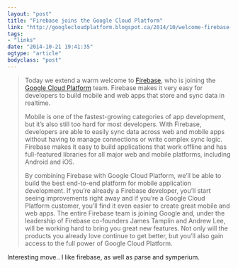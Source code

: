 ```yaml
---
layout: "post"
title: "Firebase joins the Google Cloud Platform"
link: "http://googlecloudplatform.blogspot.ca/2014/10/welcome-firebase-to-google-cloud-platform.html?m=1"
tags: 
- "links"
date: "2014-10-21 19:41:35"
ogtype: "article"
bodyclass: "post"
---
```


> Today we extend a warm welcome to [Firebase](http://www.firebase.com/), who is joining the [Google Cloud Platform](http://cloud.google.com/) team. Firebase makes it very easy for developers to build mobile and web apps that store and sync data in realtime.
> 
> Mobile is one of the fastest-growing categories of app development, but it’s also still too hard for most developers. With Firebase, developers are able to easily sync data across web and mobile apps without having to manage connections or write complex sync logic. Firebase makes it easy to build applications that work offline and has full-featured libraries for all major web and mobile platforms, including Android and iOS.
> 
> By combining Firebase with Google Cloud Platform, we’ll be able to build the best end-to-end platform for mobile application development. If you’re already a Firebase developer, you’ll start seeing improvements right away and if you’re a Google Cloud Platform customer, you’ll find it even easier to create great mobile and web apps. The entire Firebase team is joining Google and, under the leadership of Firebase co-founders James Tamplin and Andrew Lee, will be working hard to bring you great new features. Not only will the products you already love continue to get better, but you’ll also gain access to the full power of Google Cloud Platform.

Interesting move.. I like firebase, as well as parse and symperium.